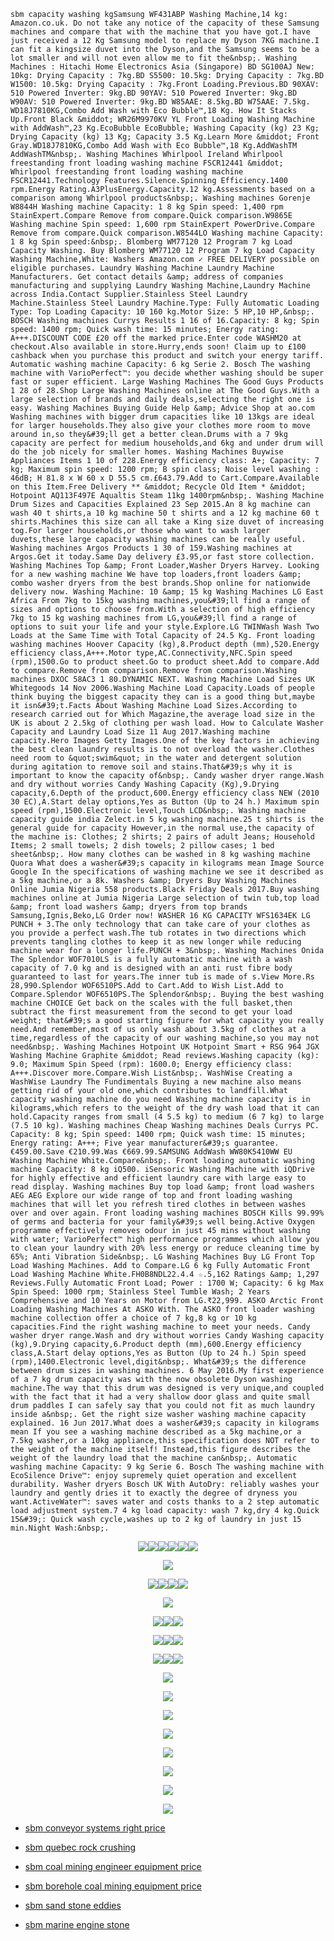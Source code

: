 
```
sbm capacity washing kgSamsung WF431ABP Washing Machine,14 kg: Amazon.co.uk. Do not take any notice of the capacity of these Samsung machines and compare that with the machine that you have got.I have just received a 12 Kg Samsung model to replace my Dyson 7KG machine.I can fit a kingsize duvet into the Dyson,and the Samsung seems to be a lot smaller and will not even allow me to fit the&nbsp;. Washing Machines : Hitachi Home Electronics Asia (Singapore) BD SG100AJ New: 10kg: Drying Capacity : 7kg.BD S5500: 10.5kg: Drying Capacity : 7kg.BD W1500: 10.5kg: Drying Capacity : 7kg.Front Loading.Previous.BD 90XAV: 510 Powered Inverter: 9kg.BD 90YAV: 510 Powered Inverter: 9kg.BD W90AV: 510 Powered Inverter: 9kg.BD W85AAE: 8.5kg.BD W75AAE: 7.5kg. WD18J7810KG,Combo Add Wash with Eco Bubble™,18 Kg. How It Stacks Up.Front Black &middot; WR26M9970KV YL Front Loading Washing Machine with AddWash™,23 Kg.EcoBubble EcoBubble; Washing Capacity (kg) 23 Kg; Drying Capacity (kg) 13 Kg; Capacity 3.5 Kg.Learn More &middot; Front Gray.WD18J7810KG,Combo Add Wash with Eco Bubble™,18 Kg.AddWashTM AddWashTM&nbsp;. Washing Machines Whirlpool Ireland Whirlpool freestanding front loading washing machine FSCR12441 &middot; Whirlpool freestanding front loading washing machine FSCR12441.Technology Features.Silence.Spinning Efficiency.1400 rpm.Energy Rating.A3PlusEnergy.Capacity.12 kg.Assessments based on a comparison among Whirlpool products&nbsp;. Washing machines Gorenje W8844H Washing machine Capacity: 1 8 kg Spin speed: 1,400 rpm StainExpert.Compare Remove from compare.Quick comparison.W9865E Washing machine Spin speed: 1,600 rpm StainExpert PowerDrive.Compare Remove from compare.Quick comparison.W8544LO Washing machine Capacity: 1 8 kg Spin speed:&nbsp;. Blomberg WM77120 12 Program 7 kg Load Capacity Washing. Buy Blomberg WM77120 12 Program 7 kg Load Capacity Washing Machine,White: Washers Amazon.com ✓ FREE DELIVERY possible on eligible purchases. Laundry Washing Machine Laundry Machine Manufacturers. Get contact details &amp; address of companies manufacturing and supplying Laundry Washing Machine,Laundry Machine across India.Contact Supplier.Stainless Steel Laundry Machine.Stainless Steel Laundry Machine.Type: Fully Automatic Loading Type: Top Loading Capacity: 10 160 kg.Motor Size: 5 HP,10 HP,&nbsp;. BOSCH Washing machines Currys Results 1 16 of 16.Capacity: 8 kg; Spin speed: 1400 rpm; Quick wash time: 15 minutes; Energy rating: A+++.DISCOUNT CODE £20 off the marked price.Enter code WASHM20 at checkout.Also available in store.Hurry,ends soon! Claim up to £100 cashback when you purchase this product and switch your energy tariff. Automatic washing machine Capacity: 6 kg Serie 2. Bosch The washing machine with VarioPerfect™: you decide whether washing should be super fast or super efficient. Large Washing Machines The Good Guys Products 1 28 of 28.Shop Large Washing Machines online at The Good Guys.With a large selection of brands and daily deals,selecting the right one is easy. Washing Machines Buying Guide Help &amp; Advice Shop at ao.com Washing machines with bigger drum capacities like 10 13kgs are ideal for larger households.They also give your clothes more room to move around in,so they&#39;ll get a better clean.Drums with a 7 9kg capacity are perfect for medium households,and 6kg and under drum will do the job nicely for smaller homes. Washing Machines Buywise Appliances Items 1 10 of 228.Energy efficiency class: A+; Capacity: 7 kg; Maximum spin speed: 1200 rpm; B spin class; Noise level washing : 46dB; H 81.8 x W 60 x D 55.5 cm.£643.79.Add to Cart.Compare.Available on this Item.Free Delivery ** &middot; Recycle Old Item * &middot; Hotpoint AQ113F497E Aqualtis Steam 11kg 1400rpm&nbsp;. Washing Machine Drum Sizes and Capacities Explained 23 Sep 2015.An 8 kg machine can wash 40 t shirts,a 10 kg machine 50 t shirts and a 12 kg machine 60 t shirts.Machines this size can all take a King size duvet of increasing tog.For larger households,or those who want to wash larger duvets,these large capacity washing machines can be really useful. Washing machines Argos Products 1 30 of 159.Washing machines at Argos.Get it today.Same Day delivery £3.95,or fast store collection. Washing Machines Top &amp; Front Loader,Washer Dryers Harvey. Looking for a new washing machine We have top loaders,front loaders &amp; combo washer dryers from the best brands.Shop online for nationwide delivery now. Washing Machine: 10 &amp; 15 kg Washing Machines LG East Africa From 7kg to 15kg washing machines,you&#39;ll find a range of sizes and options to choose from.With a selection of high efficiency 7kg to 15 kg washing machines from LG,you&#39;ll find a range of options to suit your life and your style.Explore.LG TWINWash Wash Two Loads at the Same Time with Total Capacity of 24.5 Kg. Front loading washing machines Hoover Capacity (kg),8.Product depth (mm),520.Energy efficiency class,A+++.Motor type,AC.Connectivity,NFC.Spin speed (rpm),1500.Go to product sheet.Go to product sheet.Add to compare.Add to compare.Remove from comparison.Remove from comparison.Washing machines DXOC 58AC3 1 80.DYNAMIC NEXT. Washing Machine Load Sizes UK Whitegoods 14 Nov 2006.Washing Machine Load Capacity.Loads of people think buying the biggest capacity they can is a good thing but,maybe it isn&#39;t.Facts About Washing Machine Load Sizes.According to research carried out for Which Magazine,the average load size in the UK is about 2 2.5kg of clothing per wash load. How to Calculate Washer Capacity and Laundry Load Size 11 Aug 2017.Washing machine capacity.Hero Images Getty Images.One of the key factors in achieving the best clean laundry results is to not overload the washer.Clothes need room to &quot;swim&quot; in the water and detergent solution during agitation to remove soil and stains.That&#39;s why it is important to know the capacity of&nbsp;. Candy washer dryer range.Wash and dry without worries Candy Washing Capacity (Kg),9.Drying capacity,6.Depth of the product,600.Energy efficiency class NEW (2010 30 EC),A.Start delay options,Yes as Button (Up to 24 h.) Maximum spin speed (rpm),1500.Electronic level,Touch LCD&nbsp;. Washing machine capacity guide india Zelect.in 5 kg washing machine.25 t shirts is the general guide for capacity However,in the normal use,the capacity of the machine is: Clothes; 2 shirts; 2 pairs of adult Jeans; Household Items; 2 small towels; 2 dish towels; 2 pillow cases; 1 bed sheet&nbsp;. How many clothes can be washed in 8 kg washing machine Quora What does a washer&#39;s capacity in kilograms mean Image Source Google In the specifications of washing machine we see it described as a 5kg machine,or a 8k. Washers &amp; Dryers Buy Washing Machines Online Jumia Nigeria 558 products.Black Friday Deals 2017.Buy washing machines online at Jumia Nigeria Large selection of twin tub,top load &amp; front load washers &amp; dryers from top brands Samsung,Ignis,Beko,LG Order now! WASHER 16 KG CAPACITY WFS1634EK LG PUNCH + 3.The only technology that can take care of your clothes as you provide a perfect wash.The tub rotates in two directions which prevents tangling clothes to keep it as new longer while reducing machine wear for a longer life.PUNCH + 3&nbsp;. Washing Machines Onida The Splendor WOF7010LS is a fully automatic machine with a wash capacity of 7.0 kg and is designed with an anti rust fibre body guaranteed to last for years.The inner tub is made of s.View More.Rs 28,990.Splendor WOF6510PS.Add to Cart.Add to Wish List.Add to Compare.Splendor WOF6510PS.The Splendor&nbsp;. Buying the best washing machine CHOICE Get back on the scales with the full basket,then subtract the first measurement from the second to get your load weight; that&#39;s a good starting figure for what capacity you really need.And remember,most of us only wash about 3.5kg of clothes at a time,regardless of the capacity of our washing machine,so you may not need&nbsp;. Washing Machines Hotpoint UK Hotpoint Smart + RSG 964 JGX Washing Machine Graphite &middot; Read reviews.Washing capacity (kg): 9.0; Maximum Spin Speed (rpm): 1600.0; Energy efficiency class: A+++.Discover more.Compare.Wish List&nbsp;. WashWise Creating a WashWise Laundry The Fundimentals Buying a new machine also means getting rid of your old one,which contributes to landfill.What capacity washing machine do you need Washing machine capacity is in kilograms,which refers to the weight of the dry wash load that it can hold.Capacity ranges from small (4 5.5 kg) to medium (6 7 kg) to large (7.5 10 kg). Washing machines Cheap Washing machines Deals Currys PC. Capacity: 8 kg; Spin speed: 1400 rpm; Quick wash time: 15 minutes; Energy rating: A+++; Five year manufacturer&#39;s guarantee.€459.00.Save €210.99.Was €669.99.SAMSUNG AddWash WW80K5410WW EU Washing Machine White.Compare&nbsp;. Front loading automatic washing machine Capacity: 8 kg iQ500. iSensoric Washing Machine with iQDrive for highly effective and efficient laundry care with large easy to read display. Washing machines Buy top load &amp; front load washers AEG AEG Explore our wide range of top and front loading washing machines that will let you refresh tired clothes in between washes over and over again. Front loading washing machines BOSCH Kills 99.99% of germs and bacteria for your family&#39;s well being.Active Oxygen programme effectively removes odour in just 45 mins without washing with water; VarioPerfect™ high performance programmes which allow you to clean your laundry with 20% less energy or reduce cleaning time by 65%; Anti Vibration Side&nbsp;. LG Washing Machines Buy LG Front Top Load Washing Machines. Add to Compare.LG 6 kg Fully Automatic Front Load Washing Machine White.FH0B8NDL22.4.4 ☆.5,162 Ratings &amp; 1,297 Reviews.Fully Automatic Front Load; Power : 1700 W; Capacity: 6 kg Max Spin Speed: 1000 rpm; Stainless Steel Tumble Wash; 2 Years Comprehensive and 10 Years on Motor from LG.₹22,999. ASKO Arctic Front Loading Washing Machines At ASKO With. The ASKO front loader washing machine collection offer a choice of 7 kg,8 kg or 10 kg capacities.Find the right washing machine to meet your needs. Candy washer dryer range.Wash and dry without worries Candy Washing capacity (kg),9.Drying capacity,6.Product depth (mm),600.Energy efficiency class,A.Start delay options,Yes as Button (Up to 24 h.) Spin speed (rpm),1400.Electronic level,digit&nbsp;. What&#39;s the difference between drum sizes in washing machines. 6 May 2016.My first experience of a 7 kg drum capacity was with the now obsolete Dyson washing machine.The way that this drum was designed is very unique,and coupled with the fact that it had a very shallow door glass and quite small drum paddles I can safely say that you could not fit as much laundry inside a&nbsp;. Get the right size washer washing machine capacity explained. 16 Jun 2017.What does a washer&#39;s capacity in kilograms mean If you see a washing machine described as a 5kg machine,or a 7.5kg washer,or a 10kg appliance,this specification does NOT refer to the weight of the machine itself! Instead,this figure describes the weight of the laundry load that the machine can&nbsp;. Automatic washing machine Capacity: 9 kg Serie 6. Bosch The washing machine with EcoSilence Drive™: enjoy supremely quiet operation and excellent durability. Washer dryers Bosch UK With AutoDry: reliably washes your laundry and gently dries it to exactly the degree of dryness you want.ActiveWater™: saves water and costs thanks to a 2 step automatic load adjustment system.7 4 kg load capacity: wash 7 kg,dry 4 kg.Quick 15&#39;: Quick wash cycle,washes up to 2 kg of laundry in just 15 min.Night Wash:&nbsp;. 
```

<div align="center">
  
<a rel="nofollow" href="https://m.shibang-china.com?f=github&k=sbm+capacity+washing+kg"><img src="https://static.shibang-china.com/en/l.png"></a><img src="https://static.shibang-china.com/en/hw.png"><a rel="nofollow" href="https://m.shibang-china.com/product/?f=github&k=sbm+capacity+washing+kg"><img src="https://static.shibang-china.com/en/p.png"></a><a rel="nofollow" href="https://m.shibang-china.com/cases/?f=github&k=sbm+capacity+washing+kg"><img src="https://static.shibang-china.com/en/c.png"></a><a rel="nofollow" href="https://m.shibang-china.com/news/?f=github&k=sbm+capacity+washing+kg"><img src="https://static.shibang-china.com/en/n.png"></a><a rel="nofollow" href="https://m.shibang-china.com?f=github&k=sbm+capacity+washing+kg"><img src="https://static.shibang-china.com/en/m.png"></a>

<a rel="nofollow" href="https://m.shibang-china.com/product/?f=github&k=sbm+capacity+washing+kg"><img src="https://static.shibang-china.com/en/b.jpg"></a>
  
<a rel="nofollow" href="https://m.shibang-china.com/solution-aggregate.html?f=github&k=sbm+capacity+washing+kg"><img src="https://static.shibang-china.com/en/a.jpg"></a><a rel="nofollow" href="https://m.shibang-china.com/solution-mine.html?f=github&k=sbm+capacity+washing+kg"><img src="https://static.shibang-china.com/en/m.jpg"></a><a rel="nofollow" href="https://m.shibang-china.com/solution-mill.html?f=github&k=sbm+capacity+washing+kg"><img src="https://static.shibang-china.com/en/g.jpg"></a><a rel="nofollow" href="https://m.shibang-china.com/solution-epc.html?f=github&k=sbm+capacity+washing+kg"><img src="https://static.shibang-china.com/en/e.jpg"></a>

<a rel="nofollow" href="https://m.shibang-china.com/product/?f=github&k=sbm+capacity+washing+kg"><img src="https://static.shibang-china.com/en/a-p.png"></a>

<a rel="nofollow" href="https://m.shibang-china.com/product/crusher/c6x.html?f=github&k=sbm+capacity+washing+kg"><img src="https://static.shibang-china.com/en/j.jpg"></a><a rel="nofollow" href="https://m.shibang-china.com/product/crusher/ci5x.html?f=github&k=sbm+capacity+washing+kg"><img src="https://static.shibang-china.com/en/i.jpg"></a><a rel="nofollow" href="https://m.shibang-china.com/product/crusher/hst.html?f=github&k=sbm+capacity+washing+kg"><img src="https://static.shibang-china.com/en/c.jpg"></a>

<a rel="nofollow" href="https://m.shibang-china.com/product/mill/mtw.html?f=github&k=sbm+capacity+washing+kg"><img src="https://static.shibang-china.com/en/mtw.jpg"></a><a rel="nofollow" href="https://m.shibang-china.com/product/mill/scm.html?f=github&k=sbm+capacity+washing+kg"><img src="https://static.shibang-china.com/en/scm.jpg"></a><a rel="nofollow" href="https://m.shibang-china.com/product/mill/lm.html?f=github&k=sbm+capacity+washing+kg"><img src="https://static.shibang-china.com/en/lm.jpg"></a>

<a rel="nofollow" href="https://m.shibang-china.com/product/sand/vsi6x.html?f=github&k=sbm+capacity+washing+kg"><img src="https://static.shibang-china.com/en/6x.jpg"></a><a rel="nofollow" href="https://m.shibang-china.com/product/sand/vu.html?f=github&k=sbm+capacity+washing+kg"><img src="https://static.shibang-china.com/en/vu.jpg"></a><a rel="nofollow" href="https://m.shibang-china.com/product/mobile/klun.html?f=github&k=sbm+capacity+washing+kg"><img src="https://static.shibang-china.com/en/k.jpg"></a>

<a rel="nofollow" href="https://m.shibang-china.com/cases/?f=github&k=sbm+capacity+washing+kg"><img src="https://static.shibang-china.com/en/case.png"></a>

<a rel="nofollow" href="https://m.shibang-china.com/cases/aggregate/202.html?f=github&k=sbm+capacity+washing+kg"><img src="https://static.shibang-china.com/en/c-1.jpg"></a>

<a rel="nofollow" href="https://m.shibang-china.com/cases/aggregate/203.html?f=github&k=sbm+capacity+washing+kg"><img src="https://static.shibang-china.com/en/c-2.jpg"></a>

<a rel="nofollow" href="https://m.shibang-china.com/cases/mill/123.html?f=github&k=sbm+capacity+washing+kg"><img src="https://static.shibang-china.com/en/c-3.jpg"></a>

<a rel="nofollow" href="https://m.shibang-china.com/contact_us.html?f=github&k=sbm+capacity+washing+kg"><img src="https://static.shibang-china.com/en/contact.png"></a>

<a rel="nofollow" href="https://swt.shibang-china.com/?f=github&k=sbm+capacity+washing+kg"><img src="https://static.shibang-china.com/en/chat.png"></a>

<a rel="nofollow" href="https://whatsapp.shibangsoft.com/WhatsApp.php?f=github&k=sbm+capacity+washing+kg"><img src="https://static.shibang-china.com/en/whatsapp.png"></a>

<a rel="nofollow" href="https://m.shibang-china.com/?f=github&k=sbm+capacity+washing+kg"><img src="https://static.shibang-china.com/en/website.png"></a>

</div>


* [sbm conveyor systems right price](sbm%20conveyor%20systems%20right%20price.md)

* [sbm quebec rock crushing](sbm%20quebec%20rock%20crushing.md)

* [sbm coal mining engineer equipment price](sbm%20coal%20mining%20engineer%20equipment%20price.md)

* [sbm borehole coal mining equipment price](sbm%20borehole%20coal%20mining%20equipment%20price.md)

* [sbm sand stone eddies](sbm%20sand%20stone%20eddies.md)

* [sbm marine engine stone](sbm%20marine%20engine%20stone.md)